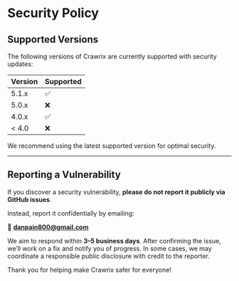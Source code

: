 # Security Policy

## Supported Versions

The following versions of Crawrix are currently supported with security updates:

| Version | Supported          |
| ------- | ------------------ |
| 5.1.x   | :white_check_mark: |
| 5.0.x   | :x:                |
| 4.0.x   | :white_check_mark: |
| < 4.0   | :x:                |

We recommend using the latest supported version for optimal security.

---

## Reporting a Vulnerability

If you discover a security vulnerability, **please do not report it publicly via GitHub issues**.

Instead, report it confidentially by emailing:

📧 **danpain800@gmail.com**

We aim to respond within **3–5 business days**. After confirming the issue, we’ll work on a fix and notify you of progress. In some cases, we may coordinate a responsible public disclosure with credit to the reporter.

Thank you for helping make Crawrix safer for everyone!
